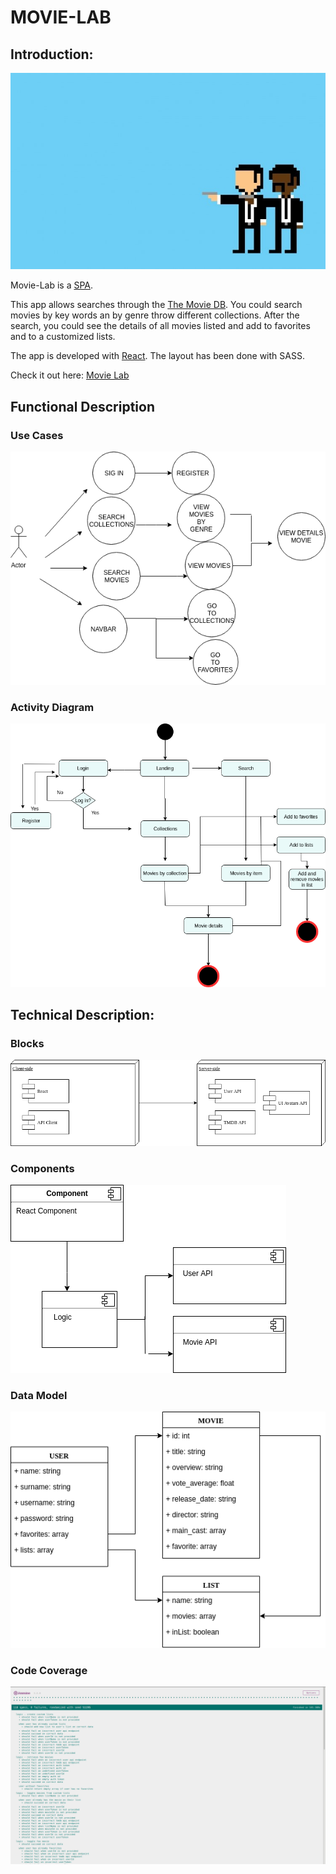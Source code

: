 # MOVIE-LAB

## Introduction:

![](images/pf-pixel.jpg)

Movie-Lab is a [SPA](https://en.wikipedia.org/wiki/Single-page_application).

This app allows searches through the [The Movie DB](https://www.themoviedb.org/). 
You could search movies by key words an by genre throw different collections. 
After the search, you could see the details of all movies listed and add to favorites and to a customized lists.

The app is developed with [React](https://reactjs.org). The layout has been done with SASS. 

Check it out here: [Movie Lab](http://movie-lab.surge.sh/)

## Functional Description

### Use Cases

![Use Cases](images/uses-cases.png)

### Activity Diagram

![](images/activity-diagram.png
)



## Technical Description:

### Blocks

![Blocks](images/block-diagram.png)

### Components

![Components](images/component-diagram.png
)

### Data Model

![Data Model](images/model-diagram.png
)

### Code Coverage

![Code Coverage](images/coverage.png)
